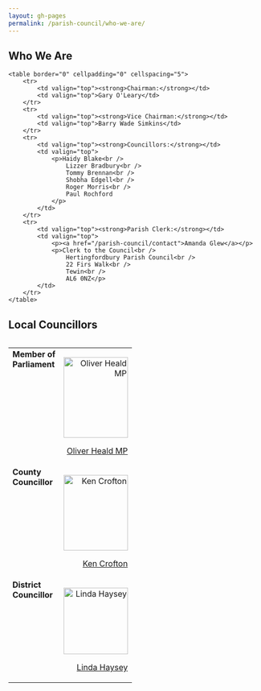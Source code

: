 ```yaml
---
layout: gh-pages
permalink: /parish-council/who-we-are/
---
```


<div class="panelLeft">
	<h2>Who We Are</h2>

	<table border="0" cellpadding="0" cellspacing="5">
		<tr>
			<td valign="top"><strong>Chairman:</strong></td>
			<td valign="top">Gary O'Leary</td>
		</tr>
		<tr>
			<td valign="top"><strong>Vice Chairman:</strong></td>
			<td valign="top">Barry Wade Simkins</td>
		</tr>
		<tr>
			<td valign="top"><strong>Councillors:</strong></td>
			<td valign="top">
				<p>Haidy Blake<br />
					Lizzer Bradbury<br />
					Tommy Brennan<br />
					Shobha Edgell<br />
					Roger Morris<br />
					Paul Rochford
				</p>
			</td>
		</tr>
		<tr>
			<td valign="top"><strong>Parish Clerk:</strong></td>
			<td valign="top">
				<p><a href="/parish-council/contact">Amanda Glew</a></p>
				<p>Clerk to the Council<br />
					Hertingfordbury Parish Council<br />
					22 Firs Walk<br />
					Tewin<br />
					AL6 0NZ</p>
			</td>
		</tr>
	</table>
</div>

<div class="panelRight">
	<h2>Local Councillors</h2>
	<table border="0" align="right" cellpadding="0" cellspacing="5">
		<tr>
			<td valign="top"><strong>Member of <br />
			Parliament</strong></td>
			<td align="right" valign="top">
				<p><img src="../../image/Oliver_Heald.jpg" alt="Oliver Heald MP" width="128" height="160" /></p>
				<p><a href="http://www.oliverhealdmp.com/" target="_blank">Oliver Heald MP</a></p>
			</td>
		</tr>
		<tr>
			<td valign="top"><strong>County<br />
				Councillor</strong>
			</td>
			<td align="right" valign="top">
				<p><img src="http://www.hertsdirect.org/hertscouncillors/councillors/kencroftonphoto" alt="Ken Crofton" width="128" height="150" /></p>
				<p><a href="http://www.hertsdirect.org/your-council/councillors/ccllrs/kencrofton/" target="_blank">Ken Crofton</a></p>
			</td>
		</tr>
		<tr>
			<td valign="top"><strong>District<br />
				Councillor</strong>
			</td>
			<td align="right" valign="top">
				<p><img src="../../image/Linda_Haysey.jpg" alt="Linda Haysey" width="128" height="132" /></p>
				<p><a href="http://online.eastherts.gov.uk/moderngov/mgUserInfo.aspx?UID=120" target="_blank">Linda Haysey</a></p>
			</td>
		</tr>
	</table>
</div>